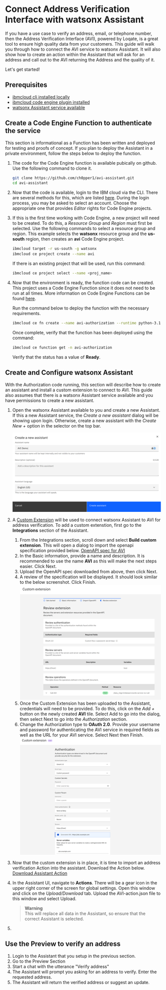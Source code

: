 # Connect Address Verification Interface with watsonx Assistant

If you have a use case to verify an address, email, or telephone number, then the Address Verification Interface (AVI), powered by Loqate, is a great tool to ensure high quality data from your customers.  This guide will walk you through how to connect the AVI service to watsonx Assistant.  It will also show how to create an action within the Assistant that will ask for an address and call out to the AVI returning the Address and the quality of it.

Let's get started!

## Prerequisites

* [ibmcloud cli installed locally](https://cloud.ibm.com/docs/cli?topic=cli-install-ibmcloud-cli)
* [ibmcloud code engine plugin installed](https://cloud.ibm.com/docs/cli?topic=cli-plug-ins#cli-install-plugin)
* [watsonx Assistant service available](https://cloud.ibm.com/catalog/services/watsonx-assistant)

## Create a Code Engine Function to authenticate the service

This section is informational as a Function has been written and deployed for testing and proofs of concept.  If you plan to deploy the Assistant in a private environment, follow the steps below to deploy the function.

1. The code for the Code Engine function is available pubically on github.  Use the following command to clone it.

   ``` bash
   git clone https://github.com/ch0pper1/avi-assistant.git
   cd avi-assistant
   ```

2. Now that the code is available, login to the IBM cloud via the CLI.  There are several methods for this, which are listed [here](https://cloud.ibm.com/docs/cli?topic=cli-ibmcloud_cli#ibmcloud_login).  During the login process, you may be asked to select an account.  Choose the appropriate one that provides *Editor* rights for Code Engine projects.
3. If this is the first time working with Code Engine, a new project will need to be created.  To do this, a *Resource Group* and *Region* must first be selected.  Use the following commands to select a resource group and region.  This example selects the **watsonx** resource group and the **us-south** region, then creates an **avi** Code Engine project.

   ``` bash
   ibmcloud target -r us-south -g watsonx
   ibmcloud ce project create --name avi
   ```

   If there is an existing project that will be used, run this command:

   ``` bash
   ibmcloud ce project select --name <proj_name>
   ```

4. Now that the environment is ready, the function code can be created.  This project uses a Code Engine Function since it does not need to be run at all times.  More information on Code Engine Functions can be found [here](https://cloud.ibm.com/docs/codeengine?topic=codeengine-fun-work).

   Run the command below to deploy the function with the necessary requirements.

   ``` bash
   ibmcloud ce fn create --name avi-authorization --runtime python-3.11 --build-source .
   ```

   Once complete, verify that the function has been deployed using the command: 

   ``` bash
   ibmcloud ce function get -n avi-authorization
   ```

   Verify that the status has a value of **Ready**.

## Create and Configure watsonx Assistant

With the Authorization code running, this section will describe how to create an assistant and install a custom extension to connect to AVI.  This guide also assumes that there is a watsonx Assistant service available and you have permissions to create a new assistant.

1. Open the watsonx Assistant available to you and create a new Assistant.  If this a new Assistant service, the *Create a new assistant* dialog will be showing upon login.  Otherwise, create a new assistant with the *Create New +* option in the selector on the top bar.

   ![Create Assistant](./assets/images/create_assistant.png)

2. A [Custom Extension](https://cloud.ibm.com/docs/watson-assistant?topic=watson-assistant-add-custom-extension) will be used to connect watsonx Assistant to AVI for address verification.  To add a custom extenstion, first go to the **Integrations** section of the Assistant.
   1. From the Integrations section, scroll down and select **Build custom extension**.  This will open a dialog to import the openapi specification provided below.
      [OpenAPI spec for AVI](./assets/assistant-json/openapi_avi.json)
   2. In the Basic information, provide a name and description.  It is recommended to use the name **AVI** as this will make the next steps easier.  Click Next.
   3. Upload the OpenAPI spec downloaded from above, then click Next.
   4. A review of the specification will be displayed.  It should look similar to the below screenshot.  Click Finish.
      ![Custom Extension Review](./assets/images/custom_extension_review.png)
   5. Once the Custom Extension has been uploaded to the Assistant, credentials will need to be provided.  To do this, click on the *Add +* button on the newly created **AVI** tile.  Select Add to go into the dialog, then select Next to go into the *Authorization* section.
   6. Change the Authorization type to **OAuth 2.0**.  Provide your username and password for authenticating the AVI service in required fields as well as the  URL for your AVI service.  Select Next then Finish.
      ![Custom Extension Authorization](./assets/images/custom_extension_auth.png)

3. Now that the custom extension is in place, it is time to import an address verification Action into the assistant.  Download the Action below.
   [Download Assistant Action](./assets/assistant-json/AVI-action.json)
4. In the Assistant UI, navigate to **Actions**.  There will be a gear icon in the upper right corner of the screen for global settings.  Open this window and click on the *Upload/Download* tab.  Upload the AVI-action.json file to this window and select Upload.  
   > **Warning**  
   > This will replace all data in the Assistant, so ensure that the correct Assistant is selected.
5. 

## Use the Preview to verify an address

1. Login to the Assistant that you setup in the previous section.
2. Go to the Preview Section
3. Start a chat with the utterance "Verify address"
4. The Assistant will prompt you asking for an address to verify.  Enter the requested address.
5. The Assistant will return the verified address or suggest an update.
